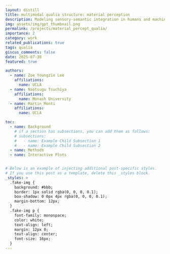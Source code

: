 ```yaml
---
layout: distill
title: multimodal qualia structure: material perception
description: Modeling sensory-semantic integration in humans and machines
img: assets/img/gpt_thumbnail.png
permalink: /projects/material_percept_qualia/
importance: 2
category: work
related_publications: true
tags: qualia
giscus_comments: false
date: 2025-07-30
featured: true

authors:
  - name: Zoe Youngzie Lee
    affiliations:
      name: UCLA
  - name: Naotsugu Tsuchiya
    affiliations:
      name: Monash University
  - name: Martin Monti
    affiliations:
      name: UCLA

toc:
  - name: Background
    # if a section has subsections, you can add them as follows:
    # subsections:
    #   - name: Example Child Subsection 1
    #   - name: Example Child Subsection 2
  - name: Methods
  - name: Interactive Plots


# Below is an example of injecting additional post-specific styles.
# If you use this post as a template, delete this _styles block.
_styles: >
  .fake-img {
    background: #bbb;
    border: 1px solid rgba(0, 0, 0, 0.1);
    box-shadow: 0 0px 4px rgba(0, 0, 0, 0.1);
    margin-bottom: 12px;
  }
  .fake-img p {
    font-family: monospace;
    color: white;
    text-align: left;
    margin: 12px 0;
    text-align: center;
    font-size: 16px;
  }
---
```




 
